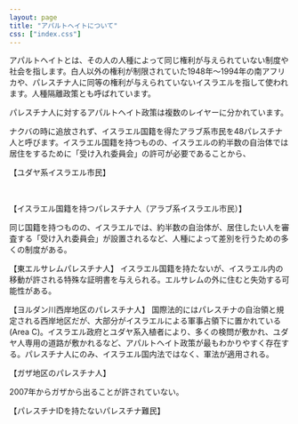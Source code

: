 ```yaml
---
layout: page
title: "アパルトヘイトについて"
css: ["index.css"]
---
```

<p>アパルトヘイトとは、その人の人種によって同じ権利が与えられていない制度や社会を指します。白人以外の権利が制限されていた1948年〜1994年の南アフリカや、パレスチナ人に同等の権利が与えられていないイスラエルを指して使われます。人種隔離政策とも呼ばれています。</p>
<p>パレスチナ人に対するアパルトヘイト政策は複数のレイヤーに分かれています。</p>
<p>ナクバの時に追放されず、イスラエル国籍を得たアラブ系市民を48パレスチナ人と呼びます。イスラエル国籍を持つものの、イスラエルの約半数の自治体では居住をするために「受け入れ委員会」の許可が必要であることから、</p>
<p>【ユダヤ系イスラエル市民】</p>
<p>&nbsp;</p>
<p>【イスラエル国籍を持つパレスチナ人（アラブ系イスラエル市民）】</p>
<p>同じ国籍を持つものの、イスラエルでは、約半数の自治体が、居住したい人を審査する「受け入れ委員会」が設置されるなど、人種によって差別を行うための多くの制度がある。</p>
<p>【東エルサレムパレスチナ人】 イスラエル国籍を持たないが、イスラエル内の移動が許される特殊な証明書を与えられる。エルサレムの外に住むと失効する可能性がある。</p>
<p>【ヨルダン川西岸地区のパレスチナ人】 国際法的にはパレスチナの自治領と規定される西岸地区だが、大部分がイスラエルによる軍事占領下に置かれている (Area C)。イスラエル政府とユダヤ系入植者により、多くの検問が敷かれ、ユダヤ人専用の道路が敷かれるなど、アパルトヘイト政策が最もわかりやすく存在する。パレスチナ人にのみ、イスラエル国内法ではなく、軍法が適用される。</p>
<p>【ガザ地区のパレスチナ人】</p>
<p>2007年からガザから出ることが許されていない。</p>
<p>【パレスチナIDを持たないパレスチナ難民】</p>
